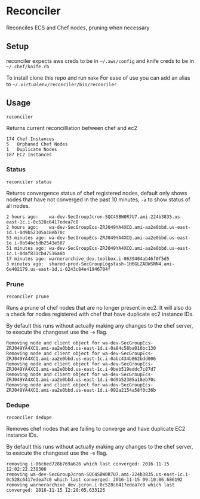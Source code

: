 # Reconciler
Reconciles ECS and Chef nodes, pruning when necessary

## Setup
reconciler expects aws creds to be in `~/.aws/config` and knife creds to be in
`~/.chef/knife.rb`

To install clone this repo and run `make`
For ease of use you can add an alias to `~/.virtualenv/reconciler/bin/reconciler`

## Usage
`reconciler`

Returns current reconcilliation between chef and ec2

```
174	Chef Instances
5	Orphaned Chef Nodes
1	Duplicate Nodes
187	EC2 Instances
```

### Status
`reconciler status`

Returns convergence status of chef registered nodes, default only shows nodes
that have not converged in the past 10 minutes, `-a` to show status of all nodes.

```
2 hours ago:	wa-dev-SecGroupJcron-SQC4SBW0R7U7.ami-224b3835.us-east-1c.i-0c528c6417edea7c0
2 hours ago:	wa-dev-SecGroupEcs-ZRJ049YA4XCQ.ami-aa2e0bbd.us-east-1d.i-0d9b52305a18eb70c
53 minutes ago:	wa-dev-SecGroupEcs-ZRJ049YA4XCQ.ami-aa2e0bbd.us-east-1e.i-0b54bcbdb2543e587
51 minutes ago:	wa-dev-SecGroupEcs-ZRJ049YA4XCQ.ami-aa2e0bbd.us-east-1c.i-0daf831cb47516a8b
17 minutes ago:	warnerarchive_dev.toolbox.i-0639404ab46f0f5d5
3 minutes ago:	shared-prod-SecGroupLogstash-1H6GLZADWSNN4.ami-6e402179.us-east-1d.i-0243c84e41946704f
```

### Prune

`reconciler prune`

Runs a prune of chef nodes that are no longer present in ec2.
It will also do a check for nodes registered with chef that have duplicate ec2 instance IDs.

By default this runs without actually making any changes to the chef server,
to execute the changeset use the `-e` flag.

```
Removing node and client object for wa-dev-SecGroupEcs-ZRJ049YA4XCQ.ami-aa2e0bbd.us-east-1d.i-0a84c58ba016bc130
Removing node and client object for wa-dev-SecGroupEcs-ZRJ049YA4XCQ.ami-aa2e0bbd.us-east-1c.i-0abc434b062bdd006
Removing node and client object for wa-dev-SecGroupEcs-ZRJ049YA4XCQ.ami-aa2e0bbd.us-east-1c.i-0beb519eddc7c87d7
Removing node and client object for wa-dev-SecGroupEcs-ZRJ049YA4XCQ.ami-aa2e0bbd.us-east-1d.i-0d9b52305a18eb70c
Removing node and client object for wa-dev-SecGroupEcs-ZRJ049YA4XCQ.ami-aa2e0bbd.us-east-1d.i-092a2154a58f0c36b
```

### Dedupe

`reconciler dedupe`

Removes chef nodes that are failing to converge and have duplicate EC2 instance
IDs.

By default this runs without actually making any changes to the chef server,
to execute the changeset use the `-e` flag.

```
removing i-06c6ed728b769a626 which last converged: 2016-11-15 12:02:22.230306
removing wa-dev-SecGroupJcron-SQC4SBW0R7U7.ami-224b3835.us-east-1c.i-0c528c6417edea7c0 which last converged: 2016-11-15 09:10:06.686192
removing warnerarchive_dev.jcron.i-0c528c6417edea7c0 which last converged: 2016-11-15 12:20:05.633126
```